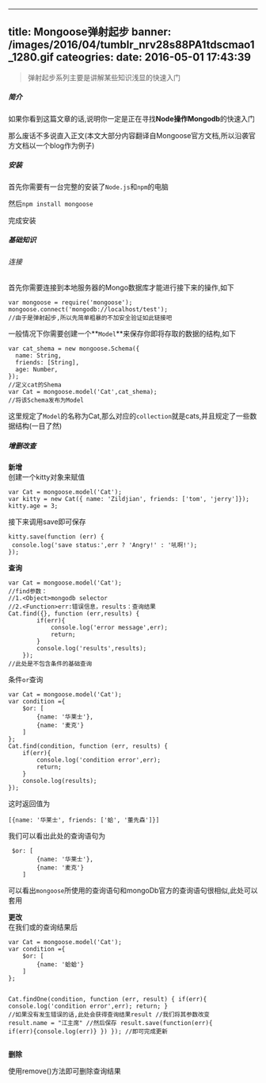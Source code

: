 
---
title: Mongoose弹射起步
banner: /images/2016/04/tumblr_nrv28s88PA1tdscmao1_1280.gif
cateogries: 
date: 2016-05-01 17:43:39
---
<!--kg-card-begin: markdown--><blockquote>
<p>弹射起步系列主要是讲解某些知识浅显的快速入门</p>
</blockquote>
<h5 id="">简介</h5>
<p>如果你看到这篇文章的话,说明你一定是正在寻找<strong>Node操作Mongodb</strong>的快速入门</p>
<p>那么废话不多说直入正文(本文大部分内容翻译自Mongoose官方文档,所以沿袭官方文档以一个blog作为例子)</p>
<h5 id="">安装</h5>
<p>首先你需要有一台完整的安装了<code>Node.js</code>和<code>npm</code>的电脑</p>
<p>然后<code>npm install mongoose</code></p>
<p>完成安装</p>
<h5 id="">基础知识</h5>
<h6 id="">连接</h6>
<p>首先你需要连接到本地服务器的Mongo数据库才能进行接下来的操作,如下</p>
<pre><code class="language-javascript">var mongoose = require('mongoose');
mongoose.connect('mongodb://localhost/test');
//由于是弹射起步,所以先简单粗暴的不加安全验证如此链接吧
</code></pre>
<p>一般情况下你需要创建一个**<code>Model</code>**来保存你即将存取的数据的结构,如下</p>
<pre><code>var cat_shema = new mongoose.Schema({
  name: String,
  friends: [String],
  age: Number,
}); 
//定义cat的Shema
var Cat = mongoose.model('Cat',cat_shema);
//将该Schema发布为Model
</code></pre>
<p>这里规定了<code>Model</code>的名称为Cat,那么对应的<code>collection</code>就是cats,并且规定了一些数据结构(一目了然)</p>
<h5 id="">增删改查</h5>
<p><strong>新增</strong><br>
创建一个kitty对象来赋值</p>
<pre><code>var Cat = mongoose.model('Cat');
var kitty = new Cat({ name: 'Zildjian', friends: ['tom', 'jerry']});
kitty.age = 3;
</code></pre>
<p>接下来调用save即可保存</p>
<pre><code>kitty.save(function (err) {
 console.log('save status:',err ? 'Angry!' : '吼啊!');
});
</code></pre>
<p><strong>查询</strong></p>
<pre><code>var Cat = mongoose.model('Cat');
//find参数：
//1.&lt;Object&gt;mongodb selector
//2.&lt;Function&gt;err:错误信息，results：查询结果
Cat.find({}, function (err,results) {
        if(err){
            console.log('error message',err);
            return;
        }
        console.log('results',results);
    });
//此处是不包含条件的基础查询
</code></pre>
<p>条件<code>or</code>查询</p>
<pre><code>var Cat = mongoose.model('Cat');
var condition ={
    $or: [
        {name: '华莱士'},
        {name: '麦克'}
    ]
};
Cat.find(condition, function (err, results) {
    if(err){
        console.log('condition error',err);
        return;
    }
    console.log(results);
});
</code></pre>
<p>这时返回值为</p>
<pre><code>[{name: '华莱士', friends: ['蛤', '董先森']}]
</code></pre>
<p>我们可以看出此处的查询语句为</p>
<pre><code> $or: [
        {name: '华莱士'},
        {name: '麦克'}
    ]
</code></pre>
<p>可以看出<code>mongoose</code>所使用的查询语句和mongoDb官方的查询语句很相似,此处可以套用</p>
<p><strong>更改</strong><br>
在我们或的查询结果后</p>
<pre><code>var Cat = mongoose.model('Cat');
var condition ={
    $or: [
        {name: '蛤蛤'}
    ]
};

Cat.findOne(condition, function (err, result) {
    if(err){
        console.log('condition error',err);
        return;
    }
//如果没有发生错误的话,此处会获得查询结果result
//我们将其参数改变
result.name = &quot;江主席&quot;
//然后保存
result.save(function(err){
    if(err){console.log(err)}
  })
});
//即可完成更新
</code></pre>
<p><strong>删除</strong></p>
<p>使用remove()方法即可删除查询结果</p>
<!--kg-card-end: markdown-->
    